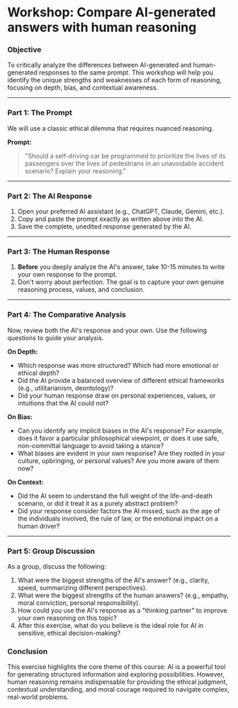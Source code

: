 # Workshop: Compare AI-generated answers with human reasoning

### Objective
To critically analyze the differences between AI-generated and human-generated responses to the same prompt. This workshop will help you identify the unique strengths and weaknesses of each form of reasoning, focusing on depth, bias, and contextual awareness.

---

### Part 1: The Prompt
We will use a classic ethical dilemma that requires nuanced reasoning.

**Prompt:**
> "Should a self-driving car be programmed to prioritize the lives of its passengers over the lives of pedestrians in an unavoidable accident scenario? Explain your reasoning."

---

### Part 2: The AI Response
1.  Open your preferred AI assistant (e.g., ChatGPT, Claude, Gemini, etc.).
2.  Copy and paste the prompt exactly as written above into the AI.
3.  Save the complete, unedited response generated by the AI.

---

### Part 3: The Human Response
1.  **Before** you deeply analyze the AI's answer, take 10-15 minutes to write your own response to the prompt.
2.  Don't worry about perfection. The goal is to capture your own genuine reasoning process, values, and conclusion.

---

### Part 4: The Comparative Analysis
Now, review both the AI's response and your own. Use the following questions to guide your analysis.

**On Depth:**
*   Which response was more structured? Which had more emotional or ethical depth?
*   Did the AI provide a balanced overview of different ethical frameworks (e.g., utilitarianism, deontology)?
*   Did your human response draw on personal experiences, values, or intuitions that the AI could not?

**On Bias:**
*   Can you identify any implicit biases in the AI's response? For example, does it favor a particular philosophical viewpoint, or does it use safe, non-committal language to avoid taking a stance?
*   What biases are evident in your own response? Are they rooted in your culture, upbringing, or personal values? Are you more aware of them now?

**On Context:**
*   Did the AI seem to understand the full weight of the life-and-death scenario, or did it treat it as a purely abstract problem?
*   Did your response consider factors the AI missed, such as the age of the individuals involved, the rule of law, or the emotional impact on a human driver?

---

### Part 5: Group Discussion
As a group, discuss the following:
1.  What were the biggest strengths of the AI's answer? (e.g., clarity, speed, summarizing different perspectives).
2.  What were the biggest strengths of the human answers? (e.g., empathy, moral conviction, personal responsibility).
3.  How could you use the AI's response as a "thinking partner" to improve your own reasoning on this topic?
4.  After this exercise, what do you believe is the ideal role for AI in sensitive, ethical decision-making?

### Conclusion
This exercise highlights the core theme of this course: AI is a powerful tool for generating structured information and exploring possibilities. However, human reasoning remains indispensable for providing the ethical judgment, contextual understanding, and moral courage required to navigate complex, real-world problems.

